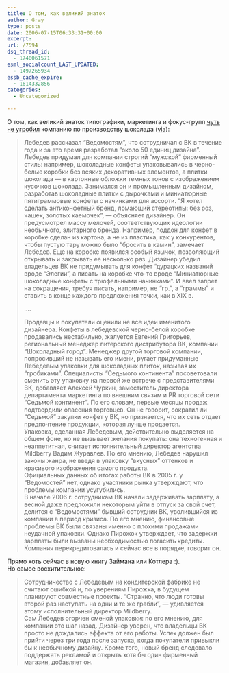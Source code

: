 ```yaml
---
title: О том, как великий знаток
author: Gray
type: posts
date: 2006-07-15T06:33:31+00:00
excerpt:
url: /7594
dsq_thread_id:
  - 1740061571
esml_socialcount_LAST_UPDATED:
  - 1497265934
essb_cache_expire:
  - 1614332856
categories:
  - Uncategorized

---
```








О том, как великий знаток типографики, маркетинга и фокус-групп <a href="http://www.rapps.ru/main.mhtml?Part=45&#038;PubID=1779" target="_blank">чуть не угробил</a> компанию по производству шоколада (<a href="http://www.svplotnikova.ru/blog/2006/07/zloradnoe/" target="_blank">via</a>):

> Лебедев рассказал &#8220;Ведомостям&#8221;, что сотрудничал с ВК в течение года и за это время разработал &#8220;около 50 единиц дизайна&#8221;. Лебедев придумал для компании строгий &#8220;мужской&#8221; фирменный стиль: например, шоколадные конфеты упаковывались в черно-белые коробки без всяких декоративных элементов, а плитки шоколада &#8212; в картонные обложки темных тонов с изображением кусочков шоколада. Занимался он и промышленным дизайном, разработав шоколадные плитки с дырочками и миниатюрные пятиграммовые конфеты с начинками для ассорти. &#8220;Я хотел сделать антиконфетный бренд, ломающий стереотипы: без роз, чашек, золотых каемочек&#8221;, &#8212; объясняет дизайнер. Он предусмотрел массу мелочей, соответствующих идеологии необычного, элитарного бренда. Например, поддон для конфет в коробке сделан из картона, а не из пластика, как у конкурентов, чтобы пустую тару можно было &#8220;бросить в камин&#8221;, замечает Лебедев. Еще на коробке появился особый язычок, позволяющий открывать и закрывать ее несколько раз. Дизайнер убедил владельцев ВК не придумывать для конфет &#8220;дурацких названий вроде &#8220;Элегии&#8221;, а писать на коробке что-то вроде &#8220;Миниатюрные шоколадные конфеты с трюфельными начинками&#8221;. И ввел запрет на сокращения, требуя писать, например, не &#8220;гр.&#8221;, а &#8220;граммы&#8221; и ставить в конце каждого предложения точки, как в XIX в.
> 
> &#8230;.
> 
> Продавцы и покупатели оценили не все идеи именитого дизайнера. Конфеты в лебедевской черно-белой коробке продавались нестабильно, жалуется Евгений Григорьев, региональный менеджер питерского дистрибутора ВК, компании &#8220;Шоколадный город&#8221;. Менеджер другой торговой компании, попросивший не называть его имени, ругает придуманные Лебедевым упаковки для шоколадных плиток, называя их &#8220;гробиками&#8221;. Специалисты &#8220;Седьмого континента&#8221; посоветовали сменить эту упаковку на первой же встрече с представителями ВК, добавляет Алексей Чуркин, заместитель директора департамента маркетинга по внешним связям и PR торговой сети &#8220;Седьмой континент&#8221;. По его словам, первые месяцы продаж подтвердили опасения торговцев. Он не говорит, сократил ли &#8220;Седьмой&#8221; закупки конфет у ВК, но признается, что их сеть отдает предпочтение продукции, которая лучше продается.  
> Упаковка, сделанная Лебедевым, действительно выделяется на общем фоне, но не вызывает желания покупать: она техногенная и неаппетитная, считает исполнительный директор агентства Mildberry Вадим Журавлев. По его мнению, Лебедев нарушил законы жанра, не введя в упаковку &#8220;вкусных&#8221; оттенков и красивого изображения самого продукта.  
> Официальных данных об итогах работы ВК в 2005 г. у &#8220;Ведомостей&#8221; нет, однако участники рынка утверждают, что проблемы компании усугубились.  
> В начале 2006 г. сотрудникам ВК начали задерживать зарплату, а весной даже предложили некоторым уйти в отпуск за свой счет, делится с &#8220;Ведомостями&#8221; бывший сотрудник ВК, уволившийся из компании в период кризиса. По его мнению, финансовые проблемы ВК были связаны именно с плохими продажами неудачной упаковки. Однако Пирожок утверждает, что задержки зарплаты были вызваны необходимостью погасить кредиты. Компания перекредитовалась и сейчас все в порядке, говорит он.

Прямо хоть сейчас в новую книгу Займана или Котлера :).  
Но самое восхитительное:

> Сотрудничество с Лебедевым на кондитерской фабрике не считают ошибкой и, по уверениям Пирожка, в будущем планируют совместные проекты. &#8220;Странно, что люди готовы второй раз наступать на одни и те же грабли&#8221;, &#8212; удивляется этому исполнительный директор Mildberry.  
> Сам Лебедев огорчен сменой упаковки: по его мнению, для компании это шаг назад. Дизайнер уверен, что владельцы ВК просто не дождались эффекта от его работы. Успех должен был прийти через три года после запуска, когда покупатели привыкли бы к необычному дизайну. Кроме того, новый бренд следовало поддержать рекламой и открыть хотя бы один фирменный магазин, добавляет он.